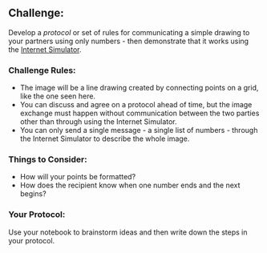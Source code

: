 [codestudio]: <https://studio.code.org/s/csp1-2019/stage/6/puzzle/1/>
[ag]: <https://docs.google.com/document/d/15HWLX_JNHkY6ADLSu4X_rD_GjPzQe3HCUGbPU6YGv_8/edit?usp=sharing>
[worksheet]: <https://docs.google.com/document/d/1-ZqixweMKw4yaYvjl4k4yF8aqFmYTpNx-Dmue1huuWY/edit?usp=sharing>
[video]: <>

## Challenge:

Develop a *protocol* or set of rules for communicating a simple drawing to your partners using only numbers - then demonstrate that it works using the [Internet Simulator][codestudio].

### Challenge Rules:
* The image will be a line drawing created by connecting points on a grid, like the one seen here.
* You can discuss and agree on a protocol ahead of time, but the image exchange must happen without communication between the two parties other than through using the Internet Simulator.
* You can only send a single message - a single list of numbers - through the Internet Simulator to describe the whole image.

### Things to Consider:
* How will your points be formatted?
* How does the recipient know when one number ends and the next begins?

### Your Protocol:

Use your notebook to brainstorm ideas and then write down the steps in your protocol.
